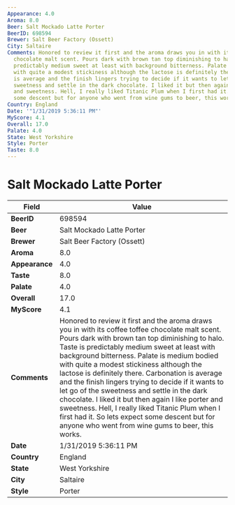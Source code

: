 ```yaml
---
Appearance: 4.0
Aroma: 8.0
Beer: Salt Mockado Latte Porter
BeerID: 698594
Brewer: Salt Beer Factory (Ossett)
City: Saltaire
Comments: Honored to review it first and the aroma draws you in with its coffee toffee
  chocolate malt scent. Pours dark with brown tan top diminishing to halo. Taste is
  predictably medium sweet at least with background bitterness. Palate is medium bodied
  with quite a modest stickiness although the lactose is definitely there. Carbonation
  is average and the finish lingers trying to decide if it wants to let go of the
  sweetness and settle in the dark chocolate. I liked it but then again I like porter
  and sweetness. Hell, I really liked Titanic Plum when I first had it. So lets expect
  some descent but for anyone who went from wine gums to beer, this works.
Country: England
Date: '"1/31/2019 5:36:11 PM"'
MyScore: 4.1
Overall: 17.0
Palate: 4.0
State: West Yorkshire
Style: Porter
Taste: 8.0
---
```


# Salt Mockado Latte Porter

| Field         | Value |
|---------------|-------|
| **BeerID** | 698594 |
| **Beer** | Salt Mockado Latte Porter |
| **Brewer** | Salt Beer Factory (Ossett) |
| **Aroma** | 8.0 |
| **Appearance** | 4.0 |
| **Taste** | 8.0 |
| **Palate** | 4.0 |
| **Overall** | 17.0 |
| **MyScore** | 4.1 |
| **Comments** | Honored to review it first and the aroma draws you in with its coffee toffee chocolate malt scent. Pours dark with brown tan top diminishing to halo. Taste is predictably medium sweet at least with background bitterness. Palate is medium bodied with quite a modest stickiness although the lactose is definitely there. Carbonation is average and the finish lingers trying to decide if it wants to let go of the sweetness and settle in the dark chocolate. I liked it but then again I like porter and sweetness. Hell, I really liked Titanic Plum when I first had it. So lets expect some descent but for anyone who went from wine gums to beer, this works. |
| **Date** | 1/31/2019 5:36:11 PM |
| **Country** | England |
| **State** | West Yorkshire |
| **City** | Saltaire |
| **Style** | Porter |

